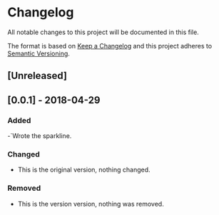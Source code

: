 # Changelog
All notable changes to this project will be documented in this file.

The format is based on [Keep a Changelog](http://keepachangelog.com/en/1.0.0/)
and this project adheres to [Semantic Versioning](http://semver.org/spec/v2.0.0.html).

## [Unreleased]

## [0.0.1] - 2018-04-29
### Added
-`Wrote the sparkline.

### Changed
- This is the original version, nothing changed.

### Removed
- This is the version version, nothing was removed.
